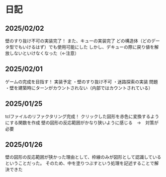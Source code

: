 # 日記

## 2025/02/02
壁のすり抜け不可の実装完了！
また、キューの実装完了
どの構造体（どのデータ型でもいけるはず）でも使用可能にした
しかし、デキューの際に戻り値を解放しないといけなくなった（←注意）

## 2025/02/01
ゲームの完成を目指す！
実装予定
・壁のすり抜け不可
・迷路探索の実装
問題
・壁を建築時にターンがカウントされない（内部ではカウントされている）

## 2025/01/25
tclファイルのリファクタリング完成！
クリックした図形を赤色に変換するようにする関数を作成
壁の図形の反応範囲がかなり狭いように感じる　→　対策が必要

## 2025/01/26
壁の図形の反応範囲が狭かった理由として、枠線のみが図形として認識しているということだった。
そのため、中を塗りつぶすという処理を記述することで解決できた
